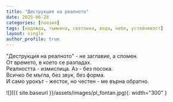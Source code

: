 ```yaml
---
title: "Деструкция на реалното"
date: 2025-06-28
categories: [поезия]
tags: [надежда, тъмнина, светлина, вода, небе, устойчивост]
layout: single
author_profile: true
---
```


"Деструкция на реалното" - не заглавие, а спомен. <br/>
От времето, в което се разпадах. <br/>
Реалността - измислица. Аз - без посока. <br/>
Всичко бе мъгла, без звук, без форма. <br/>
И само урокът - жесток, но честен - ме върна обратно. <br/>

![]({{ site.baseurl }}/assets/images/pl_fontan.jpg){: width="300" }
